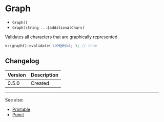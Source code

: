 # Graph

- `Graph()`
- `Graph(string ...$additionalChars)`

Validates all characters that are graphically represented.

```php
v::graph()->validate('LKM@#$%4;'); // true
```

## Changelog

Version | Description
--------|-------------
  0.5.0 | Created

***
See also:

- [Printable](Printable.md)
- [Punct](Punct.md)

